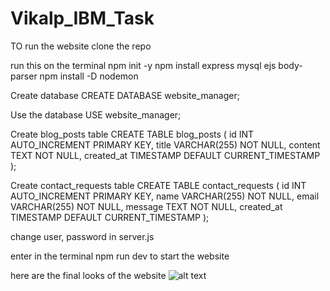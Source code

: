 # Vikalp_IBM_Task


TO run the website 
clone the repo 


run this on the terminal 
    npm init -y
    npm install express mysql ejs body-parser
    npm install -D nodemon

Create database
CREATE DATABASE website_manager;

Use the database
USE website_manager;

Create blog_posts table
CREATE TABLE blog_posts (
    id INT AUTO_INCREMENT PRIMARY KEY,
    title VARCHAR(255) NOT NULL,
    content TEXT NOT NULL,
    created_at TIMESTAMP DEFAULT CURRENT_TIMESTAMP
);

Create contact_requests table
CREATE TABLE contact_requests (
    id INT AUTO_INCREMENT PRIMARY KEY,
    name VARCHAR(255) NOT NULL,
    email VARCHAR(255) NOT NULL,
    message TEXT NOT NULL,
    created_at TIMESTAMP DEFAULT CURRENT_TIMESTAMP
);


change user, password in server.js


enter in the terminal 
        npm run dev
to start the website


here are the final looks of the website 
![alt text](https://letsenhance.io/static/8f5e523ee6b2479e26ecc91b9c25261e/6e61b/MainAfter.avif)
